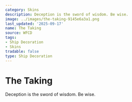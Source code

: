 ```yaml
---
category: Skins
description: Deception is the sword of wisdom. Be wise.
image: ../images/the-taking-9145e6a3a1.png
last_updated: '2025-09-17'
name: The Taking
source: WFCD
tags:
- Ship Decoration
- Skins
tradable: false
type: Ship Decoration
---
```


# The Taking

Deception is the sword of wisdom. Be wise.

